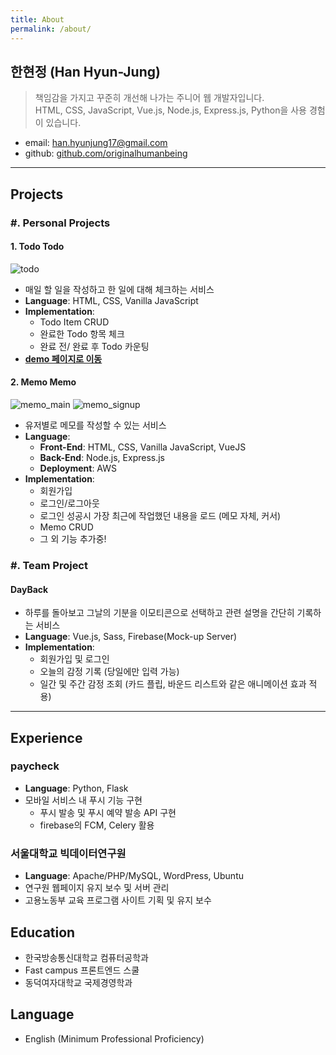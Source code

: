 ```yaml
---
title: About
permalink: /about/
---
```


## 한현정 (Han Hyun-Jung)
> 책임감을 가지고 꾸준히 개선해 나가는 주니어 웹 개발자입니다.  
HTML, CSS, JavaScript, Vue.js, Node.js, Express.js, Python을 사용 경험이 있습니다.  
- email: han.hyunjung17@gmail.com
- github: [github.com/originalhumanbeing](https://github.com/originalhumanbeing)  
***

## Projects
### #. Personal Projects
#### 1. Todo Todo
![todo](https://user-images.githubusercontent.com/22453170/49430892-8840e980-f7ef-11e8-89c4-8745627eca8a.png)
- 매일 할 일을 작성하고 한 일에 대해 체크하는 서비스
- **Language**: HTML, CSS, Vanilla JavaScript
- **Implementation**:
  - Todo Item CRUD
  - 완료한 Todo 항목 체크
  - 완료 전/ 완료 후 Todo 카운팅
- **[demo 페이지로 이동](https://originalhumanbeing.github.io/KnowreWebDevCurriculum/demo/todo/)**

#### 2. Memo Memo
![memo_main](https://user-images.githubusercontent.com/22453170/49430889-87a85300-f7ef-11e8-8440-6983a5d6eb24.png)
![memo_signup](https://user-images.githubusercontent.com/22453170/49430891-87a85300-f7ef-11e8-8912-16f67223545e.png)
- 유저별로 메모를 작성할 수 있는 서비스
- **Language**: 
  - **Front-End**: HTML, CSS, Vanilla JavaScript, VueJS
  - **Back-End**: Node.js, Express.js
  - **Deployment**: AWS
- **Implementation**:
  - 회원가입
  - 로그인/로그아웃
  - 로그인 성공시 가장 최근에 작업했던 내용을 로드 (메모 자체, 커서)
  - Memo CRUD
  - 그 외 기능 추가중!

### #. Team Project
#### DayBack  
- 하루를 돌아보고 그날의 기분을 이모티콘으로 선택하고 관련 설명을 간단히 기록하는 서비스
- **Language**: Vue.js, Sass, Firebase(Mock-up Server)
- **Implementation**: 
  - 회원가입 및 로그인
  - 오늘의 감정 기록 (당일에만 입력 가능)
  - 일간 및 주간 감정 조회 (카드 플립, 바운드 리스트와 같은 애니메이션 효과 적용)

***
## Experience
### paycheck
- **Language**: Python, Flask
- 모바일 서비스 내 푸시 기능 구현
  - 푸시 발송 및 푸시 예약 발송 API 구현
  - firebase의 FCM, Celery 활용

### 서울대학교 빅데이터연구원
- **Language**: Apache/PHP/MySQL, WordPress, Ubuntu
- 연구원 웹페이지 유지 보수 및 서버 관리
- 고용노동부 교육 프로그램 사이트 기획 및 유지 보수

## Education
- 한국방송통신대학교 컴퓨터공학과
- Fast campus 프론트엔드 스쿨
- 동덕여자대학교 국제경영학과

## Language
- English (Minimum Professional Proficiency)